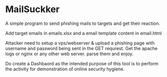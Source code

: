 # MailSuckker
A simple program to send phishing mails to targets and get their reaction.

Add target emails in emails.xlsx and a email template content in email.html 

Attacker need to setup a vps/webserver & upload a phishing page with username and password being sent in the GET requrest.
Get the apache logs or nginx or any other web server.
parse them and enjoy.


Do create a Dashbaord as the intended purpose of this tool is to perform the activity for demonstration of online security hygiene.
